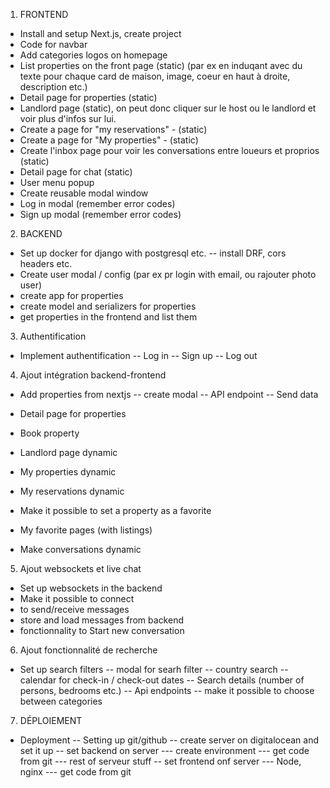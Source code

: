 1. FRONTEND

- Install and setup Next.js, create project
- Code for navbar
- Add categories logos on homepage
- List properties on the front page (static) (par ex en induqant avec du texte
  pour chaque card de maison, image, coeur en haut à droite, description etc.)
- Detail page for properties (static)
- Landlord page (static), on peut donc cliquer sur le host ou le landlord et
  voir plus d'infos sur lui.
- Create a page for "my reservations" - (static)
- Create a page for "My properties" - (static)
- Create l'inbox page pour voir les conversations entre loueurs et proprios
  (static)
- Detail page for chat (static)
- User menu popup
- Create reusable modal window
- Log in modal (remember error codes)
- Sign up modal (remember error codes)

2. BACKEND

- Set up docker for django with postgresql etc.
  -- install DRF, cors headers etc.
- Create user modal / config (par ex pr login with email, ou rajouter photo user)
- create app for properties
- create model and serializers for properties
- get properties in the frontend and list them

3. Authentification

- Implement authentification
  -- Log in
  -- Sign up
  -- Log out

4. Ajout intégration backend-frontend

- Add properties from nextjs
  -- create modal
  -- API endpoint
  -- Send data

- Detail page for properties
- Book property
- Landlord page dynamic
- My properties dynamic
- My reservations dynamic
- Make it possible to set a property as a favorite
- My favorite pages (with listings)
- Make conversations dynamic

5. Ajout websockets et live chat

- Set up websockets in the backend
- Make it possible to connect
- to send/receive messages
- store and load messages from backend
- fonctionnality to Start new conversation

6. Ajout fonctionnalité de recherche

- Set up search filters
  -- modal for searh filter
  -- country search
  -- calendar for check-in / check-out dates
  -- Search details (number of persons, bedrooms etc.)
  -- Api endpoints
  -- make it possible to choose between categories

7. DÉPLOIEMENT

- Deployment
  -- Setting up git/github
  -- create server on digitalocean and set it up
  -- set backend on server
  --- create environment
  --- get code from git
  --- rest of serveur stuff
  -- set frontend onf server
  --- Node, nginx
  --- get code from git
